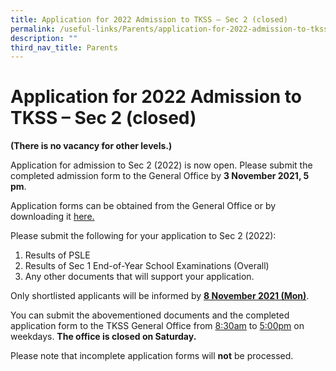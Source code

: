 ```yaml
---
title: Application for 2022 Admission to TKSS – Sec 2 (closed)
permalink: /useful-links/Parents/application-for-2022-admission-to-tkss-sec-2/
description: ""
third_nav_title: Parents
---
```

# Application for 2022 Admission to TKSS – Sec 2 (closed)

**(There is no vacancy for other levels.)**

Application for admission to Sec 2 (2022) is now open. Please submit the completed admission form to the General Office by **3 November 2021, 5 pm**.

Application forms can be obtained from the General Office or by downloading it [here.](/files/Useful%20Links/Application-Form-for-Admission-to-Sec-2-in-2022.pdf) 

Please submit the following for your application to Sec 2 (2022):

1.  Results of PSLE
2.  Results of Sec 1 End-of-Year School Examinations (Overall)
3.  Any other documents that will support your application.

Only shortlisted applicants will be informed by <b><u>8 November 2021 (Mon)</u></b>. 

You can submit the abovementioned documents and the completed application form to the TKSS General Office from <u>8:30am</u> to <u>5:00pm</u> on weekdays. **The office is closed on Saturday.**

Please note that incomplete application forms will **not** be processed.